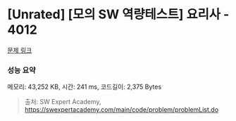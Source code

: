 # [Unrated] [모의 SW 역량테스트] 요리사 - 4012 

[문제 링크](https://swexpertacademy.com/main/code/problem/problemDetail.do?contestProbId=AWIeUtVakTMDFAVH) 

### 성능 요약

메모리: 43,252 KB, 시간: 241 ms, 코드길이: 2,375 Bytes



> 출처: SW Expert Academy, https://swexpertacademy.com/main/code/problem/problemList.do